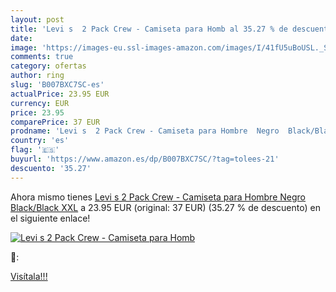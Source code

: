 ```yaml
---
layout: post
title: 'Levi s  2 Pack Crew - Camiseta para Homb al 35.27 % de descuento'
date: 
image: 'https://images-eu.ssl-images-amazon.com/images/I/41fU5uBoUSL._SL200_.jpg'
comments: true
category: ofertas
author: ring
slug: 'B007BXC7SC-es'
actualPrice: 23.95 EUR
currency: EUR
price: 23.95
comparePrice: 37 EUR
prodname: 'Levi s  2 Pack Crew - Camiseta para Hombre  Negro  Black/Black   XXL'
country: 'es'
flag: '🇪🇸'
buyurl: 'https://www.amazon.es/dp/B007BXC7SC/?tag=tolees-21'
descuento: '35.27'
---
```


Ahora mismo tienes [Levi s  2 Pack Crew - Camiseta para Hombre  Negro  Black/Black   XXL](https://www.amazon.es/dp/B007BXC7SC/?tag=tolees-21) a 23.95 EUR (original: 37 EUR) (35.27 %  de descuento) en el siguiente enlace!

[![Levi s  2 Pack Crew - Camiseta para Homb](https://images-eu.ssl-images-amazon.com/images/I/41fU5uBoUSL._SL200_.jpg)](https://www.amazon.es/dp/B007BXC7SC/?tag=tolees-21)

🔎:


[Visítala!!!](https://www.amazon.es/dp/B007BXC7SC/?tag=tolees-21)
